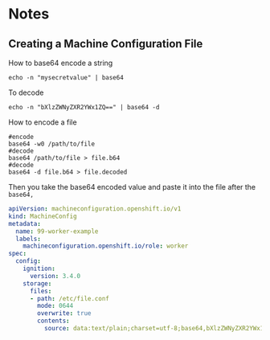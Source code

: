 # Notes

## Creating a Machine Configuration File

How to base64 encode a string
```shell
echo -n "mysecretvalue" | base64
```
To decode
```shell
echo -n "bXlzZWNyZXR2YWx1ZQ==" | base64 -d
```

How to encode a file
```shell
#encode
base64 -w0 /path/to/file
#decode
base64 /path/to/file > file.b64
#decode
base64 -d file.b64 > file.decoded
```

Then you take the base64 encoded value and paste it into the file after the `base64,`

```yaml
apiVersion: machineconfiguration.openshift.io/v1
kind: MachineConfig
metadata:
  name: 99-worker-example
  labels:
    machineconfiguration.openshift.io/role: worker
spec:
  config:
    ignition:
      version: 3.4.0
    storage:
      files:
      - path: /etc/file.conf
        mode: 0644
        overwrite: true
        contents:
          source: data:text/plain;charset=utf-8;base64,bXlzZWNyZXR2YWx1ZQ==
```